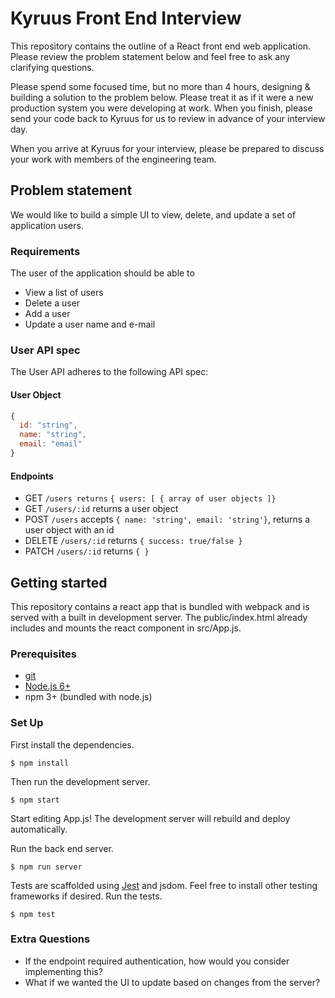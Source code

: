 


# Kyruus Front End Interview

This repository contains the outline of a React front end web application. Please review the problem statement below and feel free to ask any clarifying questions.

Please spend some focused time, but no more than 4 hours, designing & building a solution to the problem below. Please treat it as if it were a new production system you were developing at work. When you finish, please send your code back to Kyruus for us to review in advance of your interview day.

When you arrive at Kyruus for your interview, please be prepared to discuss your work with members of the engineering team.

## Problem statement

We would like to build a simple UI to view, delete, and update a set of application users.

### Requirements

The user of the application should be able to

* View a list of users
* Delete a user
* Add a user
* Update a user name and e-mail

### User API spec

The User API adheres to the following API spec:

#### User Object

```js
{
  id: "string",
  name: "string",
  email: "email"
}
```
#### Endpoints

* GET `/users returns` `{ users: [ { array of user objects ]}`
* GET `/users/:id` returns a user object
* POST `/users` accepts `{ name: 'string', email: 'string'}`, returns a user object with an id
* DELETE `/users/:id` returns `{ success: true/false }`
* PATCH `/users/:id` returns `{ }`

## Getting started

This repository contains a react app that is bundled with webpack and is served with a built in development server. The public/index.html
already includes and mounts the react component in src/App.js.

### Prerequisites

* [git](https://git-scm.com/downloads)
* [Node.js 6+](https://nodejs.org/en/download/)
* npm 3+ (bundled with node.js)

### Set Up

First install the dependencies.

  `$ npm install`

Then run the development server.

  `$ npm start`

Start editing App.js!
The development server will rebuild and deploy automatically.

Run the back end server.

  `$ npm run server`

Tests are scaffolded using [Jest](https://facebook.github.io/jest/docs/en/getting-started.html) and jsdom. Feel free to install other testing frameworks if desired. Run the tests.

  `$ npm test`

### Extra Questions

* If the endpoint required authentication, how would you consider implementing this?
* What if we wanted the UI to update based on changes from the server?
